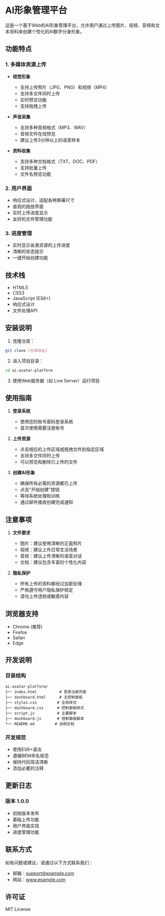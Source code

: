 # AI形象管理平台

这是一个基于Web的AI形象管理平台，允许用户通过上传图片、视频、音频和文本资料来创建个性化的AI数字分身形象。

## 功能特点

### 1. 多媒体资源上传
- **视觉形象**
  - 支持上传照片（JPG、PNG）和视频（MP4）
  - 支持多文件同时上传
  - 实时预览功能
  - 支持拖拽上传

- **声音采集**
  - 支持多种音频格式（MP3、WAV）
  - 音频文件在线预览
  - 建议上传3分钟以上的语音样本

- **资料收集**
  - 支持多种文档格式（TXT、DOC、PDF）
  - 支持批量上传
  - 文件名预览功能

### 2. 用户界面
- 响应式设计，适配各种屏幕尺寸
- 直观的拖放界面
- 实时上传进度显示
- 友好的文件管理功能

### 3. 进度管理
- 实时显示各类资源的上传进度
- 清晰的状态提示
- 一键开始创建功能

## 技术栈

- HTML5
- CSS3
- JavaScript (ES6+)
- 响应式设计
- 文件处理API

## 安装说明

1. 克隆仓库：
```bash
git clone [仓库地址]
```

2. 进入项目目录：
```bash
cd ai-avatar-platform
```

3. 使用Web服务器（如 Live Server）运行项目

## 使用指南

1. **登录系统**
   - 使用您的账号密码登录系统
   - 首次使用需要注册账号

2. **上传资源**
   - 点击相应的上传区域或拖拽文件到指定区域
   - 支持多文件同时上传
   - 可以预览和删除已上传的文件

3. **创建AI形象**
   - 确保所有必需的资源都已上传
   - 点击"开始创建"按钮
   - 等待系统处理和训练
   - 通过邮件接收创建完成通知

## 注意事项

1. **文件要求**
   - 图片：建议使用清晰的正面照片
   - 视频：建议上传日常生活场景
   - 音频：建议上传清晰的语音对话
   - 文档：建议包含丰富的个性化内容

2. **隐私保护**
   - 所有上传的资料都经过加密处理
   - 严格遵守用户隐私保护规定
   - 请勿上传违规或敏感内容

## 浏览器支持

- Chrome (推荐)
- Firefox
- Safari
- Edge

## 开发说明

### 目录结构
```
ai-avatar-platform/
├── index.html          # 登录注册页面
├── dashboard.html      # 主控制面板
├── styles.css         # 全局样式
├── dashboard.css      # 控制面板样式
├── script.js          # 主要脚本
├── dashboard.js       # 控制面板脚本
└── README.md         # 说明文档
```

### 开发规范
- 使用ES6+语法
- 遵循BEM命名规范
- 保持代码简洁清晰
- 添加必要的注释

## 更新日志

### 版本 1.0.0
- 初始版本发布
- 基础上传功能
- 用户界面实现
- 进度管理功能

## 联系方式

如有问题或建议，请通过以下方式联系我们：
- 邮箱：support@example.com
- 网站：www.example.com

## 许可证

MIT License
